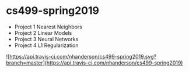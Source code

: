 # cs499-spring2019

<ul>
<li>Project 1 Nearest Neighbors</li>
<li>Project 2 Linear Models</li>
<li>Project 3 Neural Networks</li>
<li>Project 4 L1 Regularization</li>
</ul>

![https://api.travis-ci.com/nhanderson/cs499-spring2019.svg?branch=master](https://api.travis-ci.com/nhanderson/cs499-spring2019)

